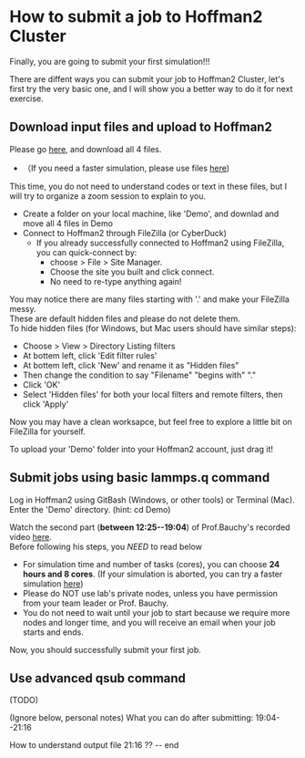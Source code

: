 # How to submit a job to Hoffman2 Cluster 
Finally, you are going to submit your first simulation!!!

There are diffent ways you can submit your job to Hoffman2 Cluster, let's first try the very basic one, and I will show you a better way to do it for next exercise.

## Download input files and upload to Hoffman2
Please go [here](../5-Practice/1-SiO2), and download all 4 files.   
- （If you need a faster simulation, please use files [here](../5-Practice/2-SiO2_faster))

This time, you do not need to understand codes or text in these files, but I will try to organize a zoom session to explain to you.

- Create a folder on your local machine, like 'Demo', and downlad and move all 4 files in Demo
- Connect to Hoffman2 through FileZilla (or CyberDuck)
    - If you already successfully connected to Hoffman2 using FileZilla, you can quick-connect by: 
        - choose > File > Site Manager. 
        - Choose the site you built and click connect. 
        -  No need to re-type anything again!

You may notice there are many files starting with '.' and make your FileZilla messy.  
These are default hidden files and please do not delete them.  
To hide hidden files (for Windows, but Mac users should have similar steps):
- Choose > View > Directory Listing filters
- At bottem left, click 'Edit filter rules'
- At bottem left, click 'New' and rename it as "Hidden files"
- Then change the condition to say "Filename" "begins with" "."
- Click 'OK'
- Select 'Hidden files' for both your local filters and remote filters, then click 'Apply'

Now you may have a clean worksapce, but feel free to explore a little bit on FileZilla for yourself.

To upload your 'Demo' folder into your Hoffman2 account, just drag it!

## Submit jobs using basic lammps.q command
Log in Hoffman2 using GitBash (Windows, or other tools) or Terminal (Mac).  
Enter the 'Demo' directory. (hint: cd Demo)

Watch the second part (**between 12:25--19:04**) of Prof.Bauchy's recorded video [here](https://www.youtube.com/watch?v=PUW__yVsYSY&ab_channel=PARISlab%40UCLA).  
Before following his steps, you *NEED* to read below
- For simulation time and number of tasks (cores), you can choose **24 hours and 8 cores**. (If your simulation is aborted, you can try a faster simulation [here](../5-Practice/2-SiO2_faster))
- Please do NOT use lab's private nodes, unless you have permission from your team leader or Prof. Bauchy.
- You do not need to wait until your job to start because we require more nodes and longer time, and you will receive an email when your job starts and ends.

Now, you should successfully submit your first job.

## Use advanced qsub command
(TODO)



(Ignore below, personal notes)
What you can do after submitting: 
19:04--21:16

How to understand output file
21:16 ?? -- end
